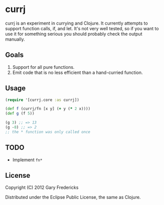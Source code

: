 # currj

currj is an experiment in currying and Clojure. It currently attempts
to support function calls, if, and let. It's not very well tested, so
if you want to use it for something serious you should probably check
the output manually.

## Goals

1. Support for all pure functions.
2. Emit code that is no less efficient than a hand-curried function.

## Usage

``` clojure
(require '[currj.core :as currj])

(def f (currj/fn [x y] (+ y (* 2 x))))
(def g (f 5))

(g 3) ;; => 13
(g -8) ;; => 2
;; the * function was only called once
```

## TODO

* Implement `fn*`

## License

Copyright (C) 2012 Gary Fredericks

Distributed under the Eclipse Public License, the same as Clojure.
